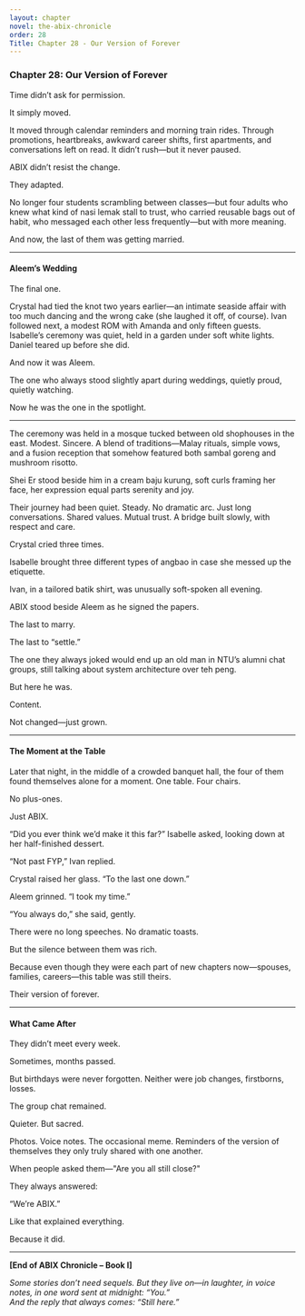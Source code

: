 ```yaml
---
layout: chapter
novel: the-abix-chronicle
order: 28
Title: Chapter 28 - Our Version of Forever
---
```


### **Chapter 28: Our Version of Forever**

Time didn’t ask for permission.

It simply moved.

It moved through calendar reminders and morning train rides. Through promotions, heartbreaks, awkward career shifts, first apartments, and conversations left on read. It didn’t rush—but it never paused.

ABIX didn’t resist the change.

They adapted.

No longer four students scrambling between classes—but four adults who knew what kind of nasi lemak stall to trust, who carried reusable bags out of habit, who messaged each other less frequently—but with more meaning.

And now, the last of them was getting married.

---

#### **Aleem’s Wedding**

The final one.

Crystal had tied the knot two years earlier—an intimate seaside affair with too much dancing and the wrong cake (she laughed it off, of course). Ivan followed next, a modest ROM with Amanda and only fifteen guests. Isabelle’s ceremony was quiet, held in a garden under soft white lights. Daniel teared up before she did.

And now it was Aleem.

The one who always stood slightly apart during weddings, quietly proud, quietly watching.

Now he was the one in the spotlight.

---

The ceremony was held in a mosque tucked between old shophouses in the east. Modest. Sincere. A blend of traditions—Malay rituals, simple vows, and a fusion reception that somehow featured both sambal goreng and mushroom risotto.

Shei Er stood beside him in a cream baju kurung, soft curls framing her face, her expression equal parts serenity and joy.

Their journey had been quiet. Steady. No dramatic arc. Just long conversations. Shared values. Mutual trust. A bridge built slowly, with respect and care.

Crystal cried three times.

Isabelle brought three different types of angbao in case she messed up the etiquette.

Ivan, in a tailored batik shirt, was unusually soft-spoken all evening.

ABIX stood beside Aleem as he signed the papers.

The last to marry.

The last to “settle.”

The one they always joked would end up an old man in NTU’s alumni chat groups, still talking about system architecture over teh peng.

But here he was.

Content.

Not changed—just grown.

---

#### **The Moment at the Table**

Later that night, in the middle of a crowded banquet hall, the four of them found themselves alone for a moment. One table. Four chairs.

No plus-ones.

Just ABIX.

“Did you ever think we’d make it this far?” Isabelle asked, looking down at her half-finished dessert.

“Not past FYP,” Ivan replied.

Crystal raised her glass. “To the last one down.”

Aleem grinned. “I took my time.”

“You always do,” she said, gently.

There were no long speeches. No dramatic toasts.

But the silence between them was rich.

Because even though they were each part of new chapters now—spouses, families, careers—this table was still theirs.

Their version of forever.

---

#### **What Came After**

They didn’t meet every week.

Sometimes, months passed.

But birthdays were never forgotten. Neither were job changes, firstborns, losses.

The group chat remained.

Quieter. But sacred.

Photos. Voice notes. The occasional meme. Reminders of the version of themselves they only truly shared with one another.

When people asked them—"Are you all still close?"

They always answered:

“We’re ABIX.”

Like that explained everything.

Because it did.

---

**[End of ABIX Chronicle – Book I]**

*Some stories don’t need sequels. But they live on—in laughter, in voice notes, in one word sent at midnight: “You.”  
And the reply that always comes: “Still here.”*